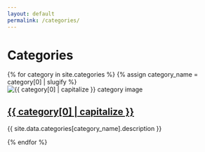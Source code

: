 ```yaml
---
layout: default
permalink: /categories/
---
```


<h1>Categories</h1>

<div class="categories-container">
  {% for category in site.categories %}
    {% assign category_name = category[0] | slugify %}
    <div class="category-card">
      <img src="{{ site.data.categories[category_name].image }}" alt="{{ category[0] | capitalize }} category image">
      <h2><a href="/categories/{{ category_name }}/">{{ category[0] | capitalize }}</a></h2>
      <p>{{ site.data.categories[category_name].description }}</p>
    </div>
  {% endfor %}
</div>

